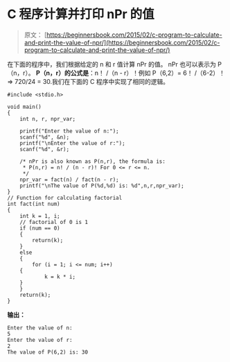 # C 程序计算并打印 nPr 的值

> 原文： [https://beginnersbook.com/2015/02/c-program-to-calculate-and-print-the-value-of-npr/](https://beginnersbook.com/2015/02/c-program-to-calculate-and-print-the-value-of-npr/)

在下面的程序中，我们根据给定的 n 和 r 值计算 nPr 的值。 nPr 也可以表示为 P（n，r）。 **P（n，r）的公式是**：n！ /（n - r）！例如 P（6,2）= 6！ /（6-2）！ =&GT; 720/24 = 30.我们在下面的 C 程序中实现了相同的逻辑。

```
#include <stdio.h>

void main()
{
    int n, r, npr_var;

    printf("Enter the value of n:");
    scanf("%d", &n);
    printf("\nEnter the value of r:");
    scanf("%d", &r);

    /* nPr is also known as P(n,r), the formula is:
     * P(n,r) = n! / (n - r)! For 0 <= r <= n.
     */
    npr_var = fact(n) / fact(n - r);
    printf("\nThe value of P(%d,%d) is: %d",n,r,npr_var);
}
// Function for calculating factorial
int fact(int num)
{
    int k = 1, i;
    // factorial of 0 is 1
    if (num == 0)
    {
        return(k);
    }
    else
    {
        for (i = 1; i <= num; i++)
    {
            k = k * i;
	}
    }
    return(k);
}

```

**输出：**

```
Enter the value of n:
5 
Enter the value of r:
2
The value of P(6,2) is: 30

```